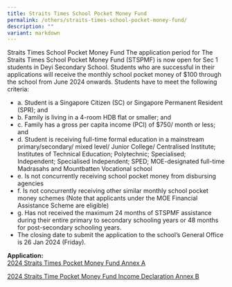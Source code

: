 ```yaml
---
title: Straits Times School Pocket Money Fund
permalink: /others/straits-times-school-pocket-money-fund/
description: ""
variant: markdown
---
```

Straits Times School Pocket Money Fund The application period for The Straits Times
School Pocket Money Fund (STSPMF) is now open for Sec 1 students in Deyi Secondary
School. Students who are successful in their applications will receive the monthly school
pocket money of $100 through the school from June 2024 onwards. Students have to
meet the following criteria:

* a.	Student is a Singapore Citizen (SC) or Singapore Permanent Resident (SPR); and 
* b.	Family is living in a 4-room HDB flat or smaller; and
* c.	Family has a gross per capita income (PCI) of $750/ month or less; and
* d.	Student is receiving full-time formal education in a mainstream primary/secondary/ mixed level/ Junior College/ Centralised Institute; Institutes of Technical Education; Polytechnic; Specialised; Independent; Specialised Independent; SPED; MOE-designated full-time Madrasahs and Mountbatten Vocational school
* e.	Is not concurrently receiving school pocket money from disbursing agencies 
* f.	Is not concurrently receiving other similar monthly school pocket money schemes (Note that applicants under the MOE Financial Assistance Scheme are eligible)
* g.	Has not received the maximum 24 months of STSPMF assistance during their entire primary to secondary schooling years or 48 months for post-secondary schooling years. 
* The closing date to submit the application to the school’s General Office is 26 Jan 2024 (Friday).

<b>Application: <br></b>
[2024 Straits Times Pocket Money Fund Annex A](/files/Others/2024_st_pkt_money_annex_a.pdf)

[2024 Straits Time Pocket Money Fund Income Declaration Annex B](/files/Others/2024_st_pkt_money_annex_b___income_declaration_form.pdf)